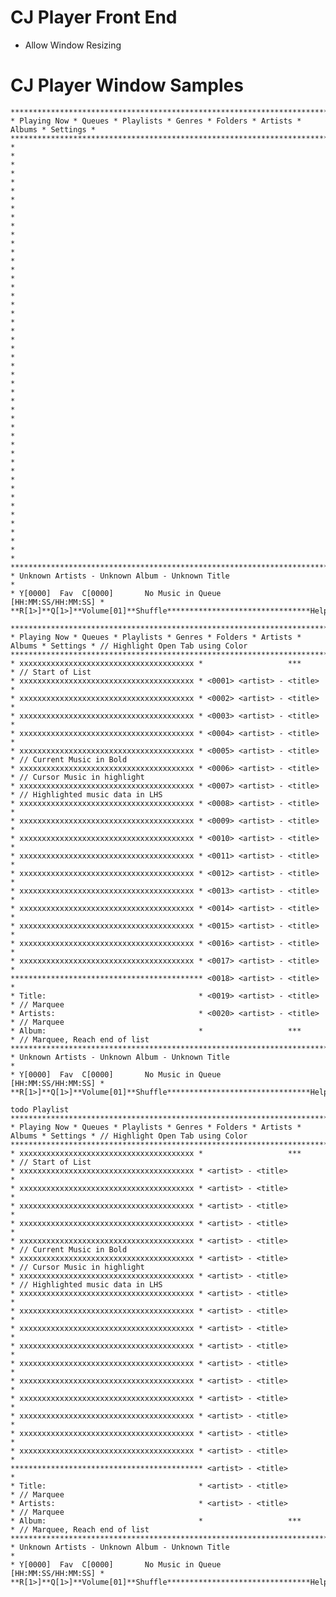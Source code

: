 # CJ Player Front End
* Allow Window Resizing

# CJ Player Window Samples

    *************************************************************************************
    * Playing Now * Queues * Playlists * Genres * Folders * Artists * Albums * Settings *
    *************************************************************************************
    *                                                                                   *
    *                                                                                   *
    *                                                                                   *
    *                                                                                   *
    *                                                                                   *
    *                                                                                   *
    *                                                                                   *
    *                                                                                   *
    *                                                                                   *
    *                                                                                   *
    *                                                                                   *
    *                                                                                   *
    *                                                                                   *
    *                                                                                   *
    *                                                                                   *
    *                                                                                   *
    *                                                                                   *
    *                                                                                   *
    *                                                                                   *
    *                                                                                   *
    *                                                                                   *
    *                                                                                   *
    *                                                                                   *
    *                                                                                   *
    *************************************************************************************
    * Unknown Artists - Unknown Album - Unknown Title                                   *
    * Y[0000]  Fav  C[0000]       No Music in Queue                 [HH:MM:SS/HH:MM:SS] *
    **R[1>]**Q[1>]**Volume[01]**Shuffle********************************Help(H)**Quit(Q)**

    *************************************************************************************
    * Playing Now * Queues * Playlists * Genres * Folders * Artists * Albums * Settings * // Highlight Open Tab using Color
    *************************************************************************************
    * xxxxxxxxxxxxxxxxxxxxxxxxxxxxxxxxxxxxxxx *                   ***                   * // Start of List
    * xxxxxxxxxxxxxxxxxxxxxxxxxxxxxxxxxxxxxxx * <0001> <artist> - <title>               *
    * xxxxxxxxxxxxxxxxxxxxxxxxxxxxxxxxxxxxxxx * <0002> <artist> - <title>               *
    * xxxxxxxxxxxxxxxxxxxxxxxxxxxxxxxxxxxxxxx * <0003> <artist> - <title>               *
    * xxxxxxxxxxxxxxxxxxxxxxxxxxxxxxxxxxxxxxx * <0004> <artist> - <title>               *
    * xxxxxxxxxxxxxxxxxxxxxxxxxxxxxxxxxxxxxxx * <0005> <artist> - <title>               * // Current Music in Bold
    * xxxxxxxxxxxxxxxxxxxxxxxxxxxxxxxxxxxxxxx * <0006> <artist> - <title>               * // Cursor Music in highlight
    * xxxxxxxxxxxxxxxxxxxxxxxxxxxxxxxxxxxxxxx * <0007> <artist> - <title>               * // Highlighted music data in LHS
    * xxxxxxxxxxxxxxxxxxxxxxxxxxxxxxxxxxxxxxx * <0008> <artist> - <title>               *
    * xxxxxxxxxxxxxxxxxxxxxxxxxxxxxxxxxxxxxxx * <0009> <artist> - <title>               *
    * xxxxxxxxxxxxxxxxxxxxxxxxxxxxxxxxxxxxxxx * <0010> <artist> - <title>               *
    * xxxxxxxxxxxxxxxxxxxxxxxxxxxxxxxxxxxxxxx * <0011> <artist> - <title>               *
    * xxxxxxxxxxxxxxxxxxxxxxxxxxxxxxxxxxxxxxx * <0012> <artist> - <title>               *
    * xxxxxxxxxxxxxxxxxxxxxxxxxxxxxxxxxxxxxxx * <0013> <artist> - <title>               *
    * xxxxxxxxxxxxxxxxxxxxxxxxxxxxxxxxxxxxxxx * <0014> <artist> - <title>               *
    * xxxxxxxxxxxxxxxxxxxxxxxxxxxxxxxxxxxxxxx * <0015> <artist> - <title>               *
    * xxxxxxxxxxxxxxxxxxxxxxxxxxxxxxxxxxxxxxx * <0016> <artist> - <title>               *
    * xxxxxxxxxxxxxxxxxxxxxxxxxxxxxxxxxxxxxxx * <0017> <artist> - <title>               *
    ******************************************* <0018> <artist> - <title>               *
    * Title:                                  * <0019> <artist> - <title>               * // Marquee
    * Artists:                                * <0020> <artist> - <title>               * // Marquee
    * Album:                                  *                   ***                   * // Marquee, Reach end of list
    *************************************************************************************
    * Unknown Artists - Unknown Album - Unknown Title                                   *
    * Y[0000]  Fav  C[0000]       No Music in Queue                 [HH:MM:SS/HH:MM:SS] *
    **R[1>]**Q[1>]**Volume[01]**Shuffle********************************Help(H)**Quit(Q)**

    todo Playlist
    *************************************************************************************
    * Playing Now * Queues * Playlists * Genres * Folders * Artists * Albums * Settings * // Highlight Open Tab using Color
    *************************************************************************************
    * xxxxxxxxxxxxxxxxxxxxxxxxxxxxxxxxxxxxxxx *                   ***                   * // Start of List
    * xxxxxxxxxxxxxxxxxxxxxxxxxxxxxxxxxxxxxxx * <artist> - <title>                      *
    * xxxxxxxxxxxxxxxxxxxxxxxxxxxxxxxxxxxxxxx * <artist> - <title>                      *
    * xxxxxxxxxxxxxxxxxxxxxxxxxxxxxxxxxxxxxxx * <artist> - <title>                      *
    * xxxxxxxxxxxxxxxxxxxxxxxxxxxxxxxxxxxxxxx * <artist> - <title>                      *
    * xxxxxxxxxxxxxxxxxxxxxxxxxxxxxxxxxxxxxxx * <artist> - <title>                      * // Current Music in Bold
    * xxxxxxxxxxxxxxxxxxxxxxxxxxxxxxxxxxxxxxx * <artist> - <title>                      * // Cursor Music in highlight
    * xxxxxxxxxxxxxxxxxxxxxxxxxxxxxxxxxxxxxxx * <artist> - <title>                      * // Highlighted music data in LHS
    * xxxxxxxxxxxxxxxxxxxxxxxxxxxxxxxxxxxxxxx * <artist> - <title>                      *
    * xxxxxxxxxxxxxxxxxxxxxxxxxxxxxxxxxxxxxxx * <artist> - <title>                      *
    * xxxxxxxxxxxxxxxxxxxxxxxxxxxxxxxxxxxxxxx * <artist> - <title>                      *
    * xxxxxxxxxxxxxxxxxxxxxxxxxxxxxxxxxxxxxxx * <artist> - <title>                      *
    * xxxxxxxxxxxxxxxxxxxxxxxxxxxxxxxxxxxxxxx * <artist> - <title>                      *
    * xxxxxxxxxxxxxxxxxxxxxxxxxxxxxxxxxxxxxxx * <artist> - <title>                      *
    * xxxxxxxxxxxxxxxxxxxxxxxxxxxxxxxxxxxxxxx * <artist> - <title>                      *
    * xxxxxxxxxxxxxxxxxxxxxxxxxxxxxxxxxxxxxxx * <artist> - <title>                      *
    * xxxxxxxxxxxxxxxxxxxxxxxxxxxxxxxxxxxxxxx * <artist> - <title>                      *
    * xxxxxxxxxxxxxxxxxxxxxxxxxxxxxxxxxxxxxxx * <artist> - <title>                      *
    ******************************************* <artist> - <title>                      *
    * Title:                                  * <artist> - <title>                      * // Marquee
    * Artists:                                * <artist> - <title>                      * // Marquee
    * Album:                                  *                   ***                   * // Marquee, Reach end of list
    *************************************************************************************
    * Unknown Artists - Unknown Album - Unknown Title                                   *
    * Y[0000]  Fav  C[0000]       No Music in Queue                 [HH:MM:SS/HH:MM:SS] *
    **R[1>]**Q[1>]**Volume[01]**Shuffle********************************Help(H)**Quit(Q)**
